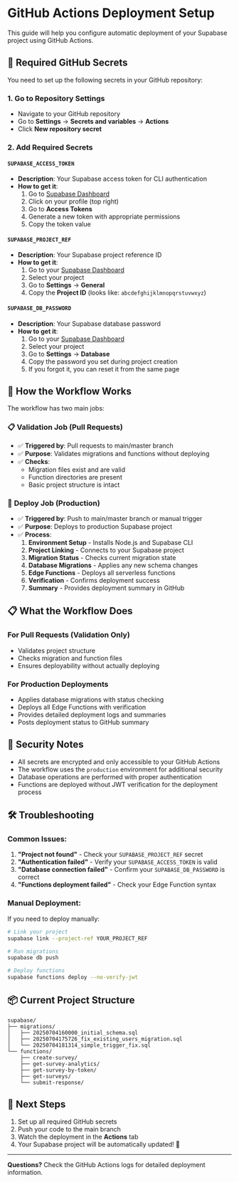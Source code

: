 # GitHub Actions Deployment Setup

This guide will help you configure automatic deployment of your Supabase project using GitHub Actions.

## 🔧 Required GitHub Secrets

You need to set up the following secrets in your GitHub repository:

### 1. Go to Repository Settings
- Navigate to your GitHub repository
- Go to **Settings** → **Secrets and variables** → **Actions**
- Click **New repository secret**

### 2. Add Required Secrets

#### `SUPABASE_ACCESS_TOKEN`
- **Description**: Your Supabase access token for CLI authentication
- **How to get it**:
  1. Go to [Supabase Dashboard](https://supabase.com/dashboard)
  2. Click on your profile (top right)
  3. Go to **Access Tokens**
  4. Generate a new token with appropriate permissions
  5. Copy the token value

#### `SUPABASE_PROJECT_REF`
- **Description**: Your Supabase project reference ID
- **How to get it**:
  1. Go to your [Supabase Dashboard](https://supabase.com/dashboard)
  2. Select your project
  3. Go to **Settings** → **General**
  4. Copy the **Project ID** (looks like: `abcdefghijklmnopqrstuvwxyz`)

#### `SUPABASE_DB_PASSWORD`
- **Description**: Your Supabase database password
- **How to get it**:
  1. Go to your [Supabase Dashboard](https://supabase.com/dashboard)
  2. Select your project
  3. Go to **Settings** → **Database**
  4. Copy the password you set during project creation
  5. If you forgot it, you can reset it from the same page

## 🚀 How the Workflow Works

The workflow has two main jobs:

### 📋 **Validation Job** (Pull Requests)
- ✅ **Triggered by**: Pull requests to main/master branch
- ✅ **Purpose**: Validates migrations and functions without deploying
- ✅ **Checks**: 
  - Migration files exist and are valid
  - Function directories are present
  - Basic project structure is intact

### 🚀 **Deploy Job** (Production)
- ✅ **Triggered by**: Push to main/master branch or manual trigger
- ✅ **Purpose**: Deploys to production Supabase project
- ✅ **Process**:
  1. **Environment Setup** - Installs Node.js and Supabase CLI
  2. **Project Linking** - Connects to your Supabase project
  3. **Migration Status** - Checks current migration state
  4. **Database Migrations** - Applies any new schema changes
  5. **Edge Functions** - Deploys all serverless functions
  6. **Verification** - Confirms deployment success
  7. **Summary** - Provides deployment summary in GitHub

## 📋 What the Workflow Does

### For Pull Requests (Validation Only)
- Validates project structure
- Checks migration and function files
- Ensures deployability without actually deploying

### For Production Deployments
- Applies database migrations with status checking
- Deploys all Edge Functions with verification
- Provides detailed deployment logs and summaries
- Posts deployment status to GitHub summary

## 🔐 Security Notes

- All secrets are encrypted and only accessible to your GitHub Actions
- The workflow uses the `production` environment for additional security
- Database operations are performed with proper authentication
- Functions are deployed without JWT verification for the deployment process

## 🛠️ Troubleshooting

### Common Issues:

1. **"Project not found"** - Check your `SUPABASE_PROJECT_REF` secret
2. **"Authentication failed"** - Verify your `SUPABASE_ACCESS_TOKEN` is valid
3. **"Database connection failed"** - Confirm your `SUPABASE_DB_PASSWORD` is correct
4. **"Functions deployment failed"** - Check your Edge Function syntax

### Manual Deployment:

If you need to deploy manually:
```bash
# Link your project
supabase link --project-ref YOUR_PROJECT_REF

# Run migrations
supabase db push

# Deploy functions
supabase functions deploy --no-verify-jwt
```

## 📦 Current Project Structure

```
supabase/
├── migrations/
│   ├── 20250704160000_initial_schema.sql
│   ├── 20250704175726_fix_existing_users_migration.sql
│   └── 20250704181314_simple_trigger_fix.sql
└── functions/
    ├── create-survey/
    ├── get-survey-analytics/
    ├── get-survey-by-token/
    ├── get-surveys/
    └── submit-response/
```

## 🎯 Next Steps

1. Set up all required GitHub secrets
2. Push your code to the main branch
3. Watch the deployment in the **Actions** tab
4. Your Supabase project will be automatically updated! 🚀

---

**Questions?** Check the GitHub Actions logs for detailed deployment information. 